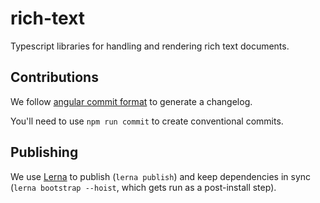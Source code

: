 # rich-text

Typescript libraries for handling and rendering rich text documents.

## Contributions

We follow [angular commit format](https://gist.github.com/stephenparish/9941e89d80e2bc58a153#allowed-type)
to generate a changelog.

You'll need to use `npm run commit` to create conventional commits.

## Publishing

We use [Lerna](https://github.com/lerna/lerna) to publish (`lerna publish`) and
keep dependencies in sync (`lerna bootstrap --hoist`, which gets run as a
post-install step).
